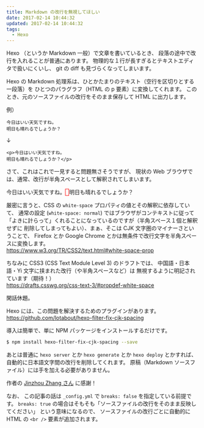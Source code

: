 ```yaml
---
title: Markdown の改行を無視してほしい
date: 2017-02-14 10:44:32
updated: 2017-02-14 10:44:32
tags:
  - Hexo
---
```

Hexo （というか Markdown 一般）で文章を書いているとき、
段落の途中で改行を入れることが普通にあります。
物理的な１行が長すぎるとテキストエディタで扱いにくいし、
git の diff も見づらくなってしまいます。

Hexo の Markdown 処理系は、ひとかたまりのテキスト（空行を区切りとする一段落）を
ひとつのパラグラフ（HTML の p 要素）に変換してくれます。
このとき、元のソースファイルの改行をそのまま保存して HTML に出力します。

例）

```
今日はいい天気ですね。
明日も晴れるでしょうか？
```

↓

```
<p>今日はいい天気ですね。
明日も晴れるでしょうか？</p>
```

さて、これはこれで一見すると問題無さそうですが、
現状の Web ブラウザでは、通常、改行が半角スペースとして解釈されてしまいます。

<pre>今日はいい天気ですね。<span style="border: 1px solid Red">&nbsp;</span>明日も晴れるでしょうか？</pre>

厳密に言うと、CSS の `white-space` プロパティの値とその解釈に依存していて、
通常の設定 (`white-space: normal`) ではブラウザがコンテキストに従って
「よきに計らって」くれることになっているのですが（半角スペース１個と解釈せずに
削除してしまってもよい）、まぁ、そこは CJK 文字圏のマイナーさということで、
Firefox とか Google Chrome とかは無条件で改行文字を半角スペースに変換します。    
https://www.w3.org/TR/CSS2/text.html#white-space-prop

ちなみに CSS3 (CSS Text Module Level 3) のドラフトでは、
中国語・日本語・Yi 文字に挟まれた改行（や半角スペースなど）は
無視するように明記されています（期待！）    
https://drafts.csswg.org/css-text-3/#propdef-white-space

閑話休題。

Hexo には、この問題を解決するためのプラグインがあります。    
https://github.com/lotabout/hexo-filter-fix-cjk-spacing

導入は簡単で、単に NPM パッケージをインストールするだけです。

```bash
$ npm install hexo-filter-fix-cjk-spacing --save
```

あとは普通に `hexo server` とか `hexo generate` とか `hexo deploy` とかすれば、
自動的に日本語文字間の改行を削除してくれます。
原稿（Markdown ソースファイル）には手を加える必要がありません。

作者の [Jinzhou Zhang さん](https://github.com/lotabout) に感謝！


なお、
この記事の話は `_config.yml` で `breaks: false` を指定している前提です。
`breaks: true` の場合はそもそも「ソースファイルの改行をそのまま反映してください」
という意味になるので、
ソースファイルの改行ごとに自動的に HTML の `<br />` 要素が追加されます。
